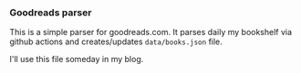 ### Goodreads parser

This is a simple parser for goodreads.com.
It parses daily my bookshelf via github actions and creates/updates `data/books.json` file.

I'll use this file someday in my blog.
